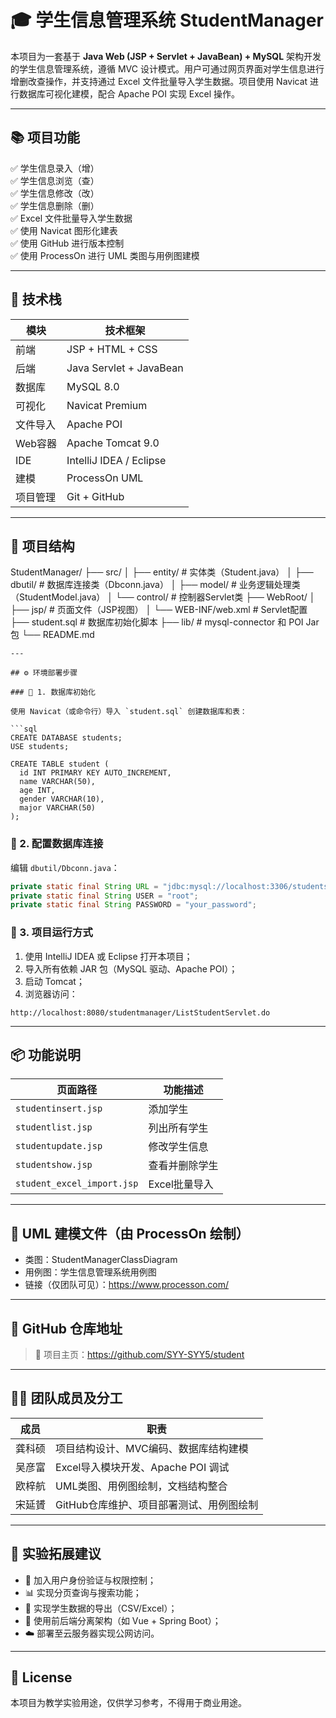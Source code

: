 # 🎓 学生信息管理系统 StudentManager

本项目为一套基于 **Java Web (JSP + Servlet + JavaBean) + MySQL** 架构开发的学生信息管理系统，遵循 MVC 设计模式。用户可通过网页界面对学生信息进行增删改查操作，并支持通过 Excel 文件批量导入学生数据。项目使用 Navicat 进行数据库可视化建模，配合 Apache POI 实现 Excel 操作。

---

## 📚 项目功能

✅ 学生信息录入（增）  
✅ 学生信息浏览（查）  
✅ 学生信息修改（改）  
✅ 学生信息删除（删）  
✅ Excel 文件批量导入学生数据  
✅ 使用 Navicat 图形化建表  
✅ 使用 GitHub 进行版本控制  
✅ 使用 ProcessOn 进行 UML 类图与用例图建模  

---

## 🧱 技术栈

| 模块     | 技术框架                |
| -------- | ----------------------- |
| 前端     | JSP + HTML + CSS        |
| 后端     | Java Servlet + JavaBean |
| 数据库   | MySQL 8.0               |
| 可视化   | Navicat Premium         |
| 文件导入 | Apache POI              |
| Web容器  | Apache Tomcat 9.0       |
| IDE      | IntelliJ IDEA / Eclipse |
| 建模     | ProcessOn UML           |
| 项目管理 | Git + GitHub            |

---

## 📁 项目结构

StudentManager/
 ├── src/
 │   ├── entity/              # 实体类（Student.java）
 │   ├── dbutil/              # 数据库连接类（Dbconn.java）
 │   ├── model/               # 业务逻辑处理类（StudentModel.java）
 │   └── control/             # 控制器Servlet类
 ├── WebRoot/
 │   ├── jsp/                 # 页面文件（JSP视图）
 │   └── WEB-INF/web.xml      # Servlet配置
 ├── student.sql              # 数据库初始化脚本
 ├── lib/                     # mysql-connector 和 POI Jar 包
 └── README.md

```
---

## ⚙️ 环境部署步骤

### 📌 1. 数据库初始化

使用 Navicat（或命令行）导入 `student.sql` 创建数据库和表：

```sql
CREATE DATABASE students;
USE students;

CREATE TABLE student (
  id INT PRIMARY KEY AUTO_INCREMENT,
  name VARCHAR(50),
  age INT,
  gender VARCHAR(10),
  major VARCHAR(50)
);
```

### 📌 2. 配置数据库连接

编辑 `dbutil/Dbconn.java`：

```java
private static final String URL = "jdbc:mysql://localhost:3306/students?useSSL=false&serverTimezone=UTC";
private static final String USER = "root";
private static final String PASSWORD = "your_password";
```

### 📌 3. 项目运行方式

1. 使用 IntelliJ IDEA 或 Eclipse 打开本项目；
2. 导入所有依赖 JAR 包（MySQL 驱动、Apache POI）；
3. 启动 Tomcat；
4. 浏览器访问：

```
http://localhost:8080/studentmanager/ListStudentServlet.do
```

------

## 📦 功能说明

| 页面路径                   | 功能描述       |
| -------------------------- | -------------- |
| `studentinsert.jsp`        | 添加学生       |
| `studentlist.jsp`          | 列出所有学生   |
| `studentupdate.jsp`        | 修改学生信息   |
| `studentshow.jsp`          | 查看并删除学生 |
| `student_excel_import.jsp` | Excel批量导入  |

------

## 📄 UML 建模文件（由 ProcessOn 绘制）

- 类图：StudentManagerClassDiagram
- 用例图：学生信息管理系统用例图
- 链接（仅团队可见）：https://www.processon.com/

------

## 🔗 GitHub 仓库地址

> 📍 项目主页：https://github.com/SYY-SYY5/student

------

## 👨‍💻 团队成员及分工

| 成员   | 职责                                     |
| ------ | ---------------------------------------- |
| 龚科硕 | 项目结构设计、MVC编码、数据库结构建模    |
| 吴彦富 | Excel导入模块开发、Apache POI 调试       |
| 欧梓航 | UML类图、用例图绘制，文档结构整合        |
| 宋延贇 | GitHub仓库维护、项目部署测试、用例图绘制 |

------

## 📝 实验拓展建议

- 🔐 加入用户身份验证与权限控制；
- 📊 实现分页查询与搜索功能；
- 💾 实现学生数据的导出（CSV/Excel）；
- 🧩 使用前后端分离架构（如 Vue + Spring Boot）；
- ☁️ 部署至云服务器实现公网访问。

------

## 📜 License

本项目为教学实验用途，仅供学习参考，不得用于商业用途。
